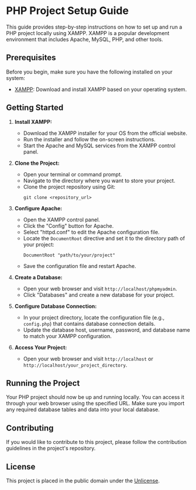 # PHP Project Setup Guide

This guide provides step-by-step instructions on how to set up and run a PHP project locally using XAMPP. XAMPP is a popular development environment that includes Apache, MySQL, PHP, and other tools.

## Prerequisites

Before you begin, make sure you have the following installed on your system:

- [XAMPP](https://www.apachefriends.org/index.html): Download and install XAMPP based on your operating system.

## Getting Started

1. **Install XAMPP:**
   - Download the XAMPP installer for your OS from the official website.
   - Run the installer and follow the on-screen instructions.
   - Start the Apache and MySQL services from the XAMPP control panel.

2. **Clone the Project:**
   - Open your terminal or command prompt.
   - Navigate to the directory where you want to store your project.
   - Clone the project repository using Git:
     ```
     git clone <repository_url>
     ```

3. **Configure Apache:**
   - Open the XAMPP control panel.
   - Click the "Config" button for Apache.
   - Select "httpd.conf" to edit the Apache configuration file.
   - Locate the `DocumentRoot` directive and set it to the directory path of your project:
     ```
     DocumentRoot "path/to/your/project"
     ```
   - Save the configuration file and restart Apache.

4. **Create a Database:**
   - Open your web browser and visit `http://localhost/phpmyadmin`.
   - Click "Databases" and create a new database for your project.

5. **Configure Database Connection:**
   - In your project directory, locate the configuration file (e.g., `config.php`) that contains database connection details.
   - Update the database host, username, password, and database name to match your XAMPP configuration.

6. **Access Your Project:**
   - Open your web browser and visit `http://localhost` or `http://localhost/your_project_directory`.

## Running the Project

Your PHP project should now be up and running locally. You can access it through your web browser using the specified URL. Make sure you import any required database tables and data into your local database.

## Contributing

If you would like to contribute to this project, please follow the contribution guidelines in the project's repository.

## License

This project is placed in the public domain under the [Unlicense](UNLICENSE).
